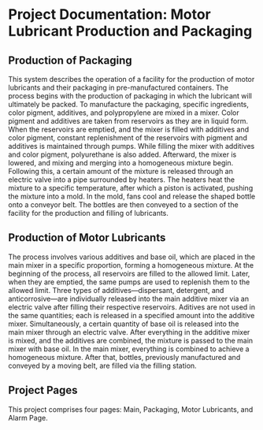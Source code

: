 # Project Documentation: Motor Lubricant Production and Packaging

## Production of Packaging

This system describes the operation of a facility for the production of motor lubricants and their packaging in pre-manufactured containers. The process begins with the production of packaging in which the lubricant will ultimately be packed. To manufacture the packaging, specific ingredients, color pigment, additives, and polypropylene are mixed in a mixer. Color pigment and additives are taken from reservoirs as they are in liquid form. When the reservoirs are emptied, and the mixer is filled with additives and color pigment, constant replenishment of the reservoirs with pigment and additives is maintained through pumps. While filling the mixer with additives and color pigment, polyurethane is also added. Afterward, the mixer is lowered, and mixing and merging into a homogeneous mixture begin. Following this, a certain amount of the mixture is released through an electric valve into a pipe surrounded by heaters. The heaters heat the mixture to a specific temperature, after which a piston is activated, pushing the mixture into a mold. In the mold, fans cool and release the shaped bottle onto a conveyor belt. The bottles are then conveyed to a section of the facility for the production and filling of lubricants.

## Production of Motor Lubricants

The process involves various additives and base oil, which are placed in the main mixer in a specific proportion, forming a homogeneous mixture. At the beginning of the process, all reservoirs are filled to the allowed limit. Later, when they are emptied, the same pumps are used to replenish them to the allowed limit. Three types of additives—dispersant, detergent, and anticorrosive—are individually released into the main additive mixer via an electric valve after filling their respective reservoirs. Aditives are not used in the same quantities; each is released in a specified amount into the additive mixer. Simultaneously, a certain quantity of base oil is released into the main mixer through an electric valve. After everything in the additive mixer is mixed, and the additives are combined, the mixture is passed to the main mixer with base oil. In the main mixer, everything is combined to achieve a homogeneous mixture. After that, bottles, previously manufactured and conveyed by a moving belt, are filled via the filling station.

## Project Pages

This project comprises four pages: Main, Packaging, Motor Lubricants, and Alarm Page.





